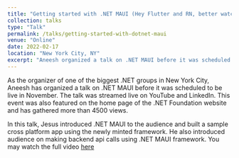 ```yaml
---
title: "Getting started with .NET MAUI (Hey Flutter and RN, better watch out)"
collection: talks
type: "Talk"
permalink: /talks/getting-started-with-dotnet-maui
venue: "Online"
date: 2022-02-17
location: "New York City, NY"
excerpt: "Aneesh organized a talk on .NET MAUI before it was scheduled to go live in November 2022. The talk was streamed live on YouTube and LinkedIn. This event was also featured on the home page of the .NET Foundation website and has gathered more than 4500 views."
---
```


As the organizer of one of the biggest .NET groups in New York City, Aneesh has organized a talk on .NET MAUI before it was scheduled to be live in November. The talk was streamed live on YouTube and LinkedIn. This event was also featured on the home page of the .NET Foundation website and has gathered more than 4500 views.

In this talk, Jesus introduced .NET MAUI to the audience and built a sample cross platform app using the newly minted framework. He also introduced audience on making backend api calls using .NET MAUI framework. You may watch the full video [here](https://www.youtube.com/live/Gowr_23aIkw)